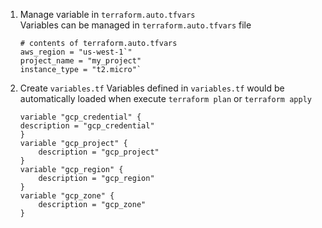 1. Manage variable in ```terraform.auto.tfvars```\
    Variables can be managed in ```terraform.auto.tfvars``` file

    ```hcl
    # contents of terraform.auto.tfvars
    aws_region = "us-west-1`"
    project_name = "my_project"
    instance_type = "t2.micro"`
    ```

2. Create ```variables.tf```
    Variables defined in ```variables.tf``` would be automatically loaded when execute ```terraform plan``` or ```terraform apply```

    ```hcl
    variable "gcp_credential" {
    description = "gcp_credential"
    }
    variable "gcp_project" {
        description = "gcp_project"
    }
    variable "gcp_region" {
        description = "gcp_region"
    }
    variable "gcp_zone" {
        description = "gcp_zone"
    }
    ```
    